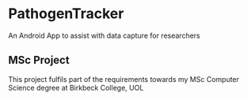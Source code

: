 # PathogenTracker

An Android App to assist with data capture for researchers

## MSc Project

This project fulfils part of the requirements towards my MSc Computer Science degree at Birkbeck College, UOL
